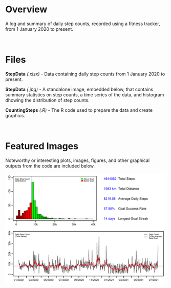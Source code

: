 # Overview

A log and summary of daily step counts, recorded using a fitness tracker, from 1 January 2020 to present.

<br/>

# Files

**StepData** *(.xlsx)* - Data containing daily step counts from 1 January 2020 to present.

**StepData** *(.jpg)* - A standalone image, embedded below, that contains summary statistics on step counts, a time series of the data, and histogram dhowing the distribution of step counts.

**CountingSteps** *(.R)* - The R code used to prepare the data and create graphics.

<br/>

# Featured Images

Noteworthy or interesting plots, images, figures, and other graphical outputs from the code are included below.

<kbd>![](https://github.com/TrevorHD/CountingSteps/blob/main/StepData.jpg)</kbd>
